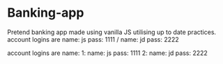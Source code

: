 # Banking-app
Pretend banking app made using vanilla JS utilising up to date practices. account logins are name: js pass: 1111 / name: jd pass: 2222

account logins are name:
1: name: js pass: 1111 
2: name: jd pass: 2222
